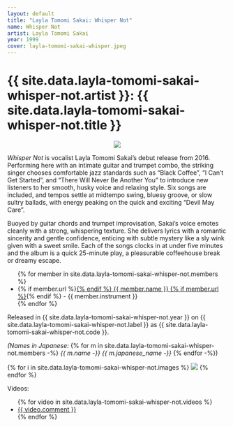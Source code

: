 ```yaml
---
layout: default
title: "Layla Tomomi Sakai: Whisper Not"
name: Whisper Not
artist: Layla Tomomi Sakai
year: 1999
cover: layla-tomomi-sakai-whisper.jpeg
---
```



# {{ site.data.layla-tomomi-sakai-whisper-not.artist }}: {{ site.data.layla-tomomi-sakai-whisper-not.title }}


<p align="center">
<img src="/assets/images/{{ site.data.layla-tomomi-sakai-whisper-not.cover }}">
</p>

<em>Whisper Not</em> is vocalist Layla Tomomi Sakai’s debut release from 2016. Performing here with an intimate guitar and trumpet combo, the striking singer chooses comfortable jazz standards such as “Black Coffee”, “I Can’t Get Started”, and “There Will Never Be Another You” to introduce new listeners to her smooth, husky voice and relaxing style. Six songs are included, and tempos settle at midtempo swing, bluesy groove, or slow sultry ballads, with energy peaking on the quick and exciting “Devil May Care”.

Buoyed by guitar chords and trumpet improvisation, Sakai’s voice emotes cleanly with a strong, whispering texture. She delivers lyrics with a romantic sincerity and gentle confidence, enticing with subtle mystery like a sly wink given with a sweet smile. Each of the songs clocks in at under five minutes and the album is a quick 25-minute play, a pleasurable coffeehouse break or dreamy escape.



<ul>
{% for member in site.data.layla-tomomi-sakai-whisper-not.members %}
<li>
{% if member.url %}<a href="{{ member.url }}">{% endif %}
{{ member.name }}
{% if member.url %}</a>{% endif %}
 - {{ member.instrument }}</li>
{% endfor %}
</ul>

Released in {{ site.data.layla-tomomi-sakai-whisper-not.year }} on {{ site.data.layla-tomomi-sakai-whisper-not.label }} as {{ site.data.layla-tomomi-sakai-whisper-not.code }}.

<em>(Names in Japanese:</em>
{% for m in site.data.layla-tomomi-sakai-whisper-not.members -%}
<em>{{ m.name -}}&nbsp;{{ m.japanese_name -}}</em>
{% endfor -%})



{% for i in site.data.layla-tomomi-sakai-whisper-not.images %}
<img src="/assets/images/{{ i }}">
{% endfor %}

Videos:
<ul>
{% for video in site.data.layla-tomomi-sakai-whisper-not.videos %}
<li><a href="{{ video.url }}">{{ video.comment }}</a></li>
{% endfor %}
</ul>
